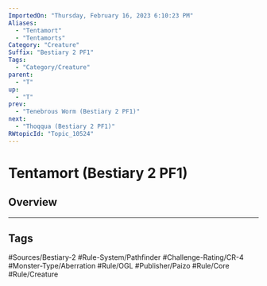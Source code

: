 ```yaml
---
ImportedOn: "Thursday, February 16, 2023 6:10:23 PM"
Aliases:
  - "Tentamort"
  - "Tentamorts"
Category: "Creature"
Suffix: "Bestiary 2 PF1"
Tags:
  - "Category/Creature"
parent:
  - "T"
up:
  - "T"
prev:
  - "Tenebrous Worm (Bestiary 2 PF1)"
next:
  - "Thoqqua (Bestiary 2 PF1)"
RWtopicId: "Topic_10524"
---
```

# Tentamort (Bestiary 2 PF1)
## Overview

---
## Tags
#Sources/Bestiary-2 #Rule-System/Pathfinder #Challenge-Rating/CR-4 #Monster-Type/Aberration #Rule/OGL #Publisher/Paizo #Rule/Core #Rule/Creature

